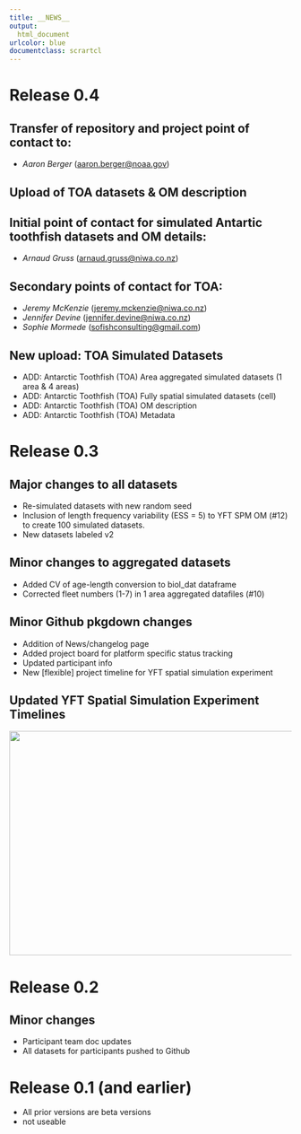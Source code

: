 ```yaml
---
title: __NEWS__ 
output:
  html_document
urlcolor: blue
documentclass: scrartcl
---
```

# Release 0.4
## Transfer of repository and project point of contact to:
* *Aaron Berger* (aaron.berger@noaa.gov)

## Upload of TOA datasets & OM description
## Initial point of contact for simulated Antartic toothfish datasets and OM details:
* *Arnaud Gruss* (arnaud.gruss@niwa.co.nz)

## Secondary points of contact for TOA:
* *Jeremy McKenzie* (jeremy.mckenzie@niwa.co.nz)
* *Jennifer Devine* (jennifer.devine@niwa.co.nz)
* *Sophie Mormede* (sofishconsulting@gmail.com)

## New upload: TOA Simulated Datasets
* ADD: Antarctic Toothfish (TOA) Area aggregated simulated datasets (1 area & 4 areas)
* ADD: Antarctic Toothfish (TOA) Fully spatial simulated datasets (cell)
* ADD: Antarctic Toothfish (TOA) OM description
* ADD: Antarctic Toothfish (TOA) Metadata

# Release 0.3
## Major changes to all datasets
* Re-simulated datasets with new random seed
* Inclusion of length frequency variability (ESS = 5) to YFT SPM OM (#12) to create 100 simulated datasets.
* New datasets labeled v2

## Minor changes to aggregated datasets
* Added CV of age-length conversion to biol_dat dataframe
* Corrected fleet numbers (1-7) in 1 area aggregated datafiles (#10)

## Minor Github pkgdown changes
* Addition of News/changelog page
* Added project board for platform specific status tracking
* Updated participant info
* New [flexible] project timeline for YFT spatial simulation experiment

## Updated YFT Spatial Simulation Experiment Timelines

<img src="/images/gantt_chart_91421.png" width="800" height="400">

# Release 0.2
## Minor changes
* Participant team doc updates
* All datasets for participants pushed to Github

# Release 0.1 (and earlier)
* All prior versions are beta versions
* not useable

